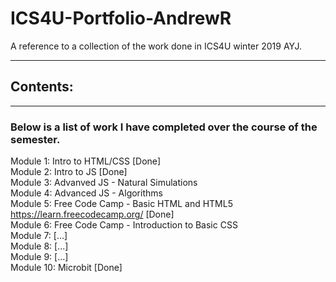 # ICS4U-Portfolio-AndrewR
A reference to a collection of the work done in ICS4U winter 2019 AYJ.

---
## Contents:
---
### Below is a list of work I have completed over the course of the semester.
Module 1: Intro to HTML/CSS [Done]  
Module 2: Intro to JS [Done]  
Module 3: Advanved JS - Natural Simulations  
Module 4: Advanced JS - Algorithms  
Module 5: Free Code Camp - Basic HTML and HTML5  https://learn.freecodecamp.org/ [Done]  
Module 6: Free Code Camp - Introduction to Basic CSS  
Module 7: [...]  
Module 8: [...]  
Module 9: [...]  
Module 10: Microbit [Done] 
